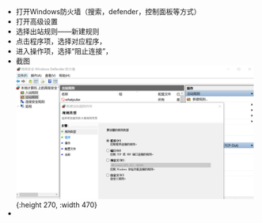- 打开Windows防火墙（搜索，defender，控制面板等方式）
- 打开高级设置
- 选择出站规则——新建规则
- 点击程序项，选择对应程序，
- 进入操作项，选择“阻止连接”，
- 截图 ![image.png](../assets/image_1654224062527_0.png){:height 270, :width 470}
-